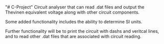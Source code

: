 "# C-Project" 
Circuit analyser that can read .dat files and output the Thevinen equivalent voltage along with other circuit components.

Some added functionality includes the ability to determine SI units.

Further functionality will be to print the circuit with dashs and veritcal lines, and to read other .dat files that are associated with circuit reading.
